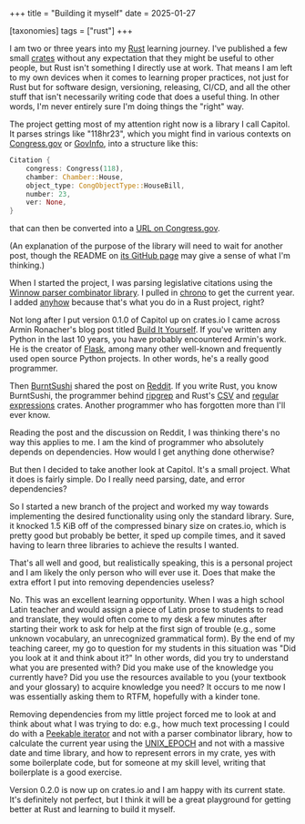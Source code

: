 +++
title = "Building it myself"
date = 2025-01-27

[taxonomies]
tags = ["rust"]
+++

I am two or three years into my [Rust](https://www.rust-lang.org/) learning journey. I've published a few small [crates](https://crates.io/users/blackerby) without any expectation that they might be useful to other people, but Rust isn't something I directly use at work. That means I am left to my own devices when it comes to learning proper practices, not just for Rust but for software design, versioning, releasing, CI/CD, and all the other stuff that isn't necessarily writing code that does a useful thing. In other words, I'm never entirely sure I'm doing things the "right" way.

The project getting most of my attention right now is a library I call Capitol. It parses strings like "118hr23", which you might find in various contexts on [Congress.gov](https://congress.gov) or [GovInfo](https://www.govinfo.gov/), into a structure like this:

```rust
Citation {
    congress: Congress(118),
    chamber: Chamber::House,
    object_type: CongObjectType::HouseBill,
    number: 23,
    ver: None,
}
```

that can then be converted into a [URL on Congress.gov](https://www.congress.gov/bill/118th-congress/house-bill/23).

(An explanation of the purpose of the library will need to wait for another post, though the README on [its GitHub page](https://github.com/blackerby/capitol) may give a sense of what I'm thinking.)

When I started the project, I was parsing legislative citations using the [Winnow parser combinator library](https://docs.rs/winnow/latest/winnow/). I pulled in [chrono](https://docs.rs/chrono/latest/chrono/) to get the current year. I added [anyhow](https://docs.rs/anyhow/latest/anyhow/) because that's what you do in a Rust project, right?

Not long after I put version 0.1.0 of Capitol up on crates.io I came across Armin Ronacher's blog post titled [Build It Yourself](https://lucumr.pocoo.org/2025/1/24/build-it-yourself/). If you've written any Python in the last 10 years, you have probably encountered Armin's work. He is the creator of [Flask](https://flask.palletsprojects.com/en/stable/), among many other well-known and frequently used open source Python projects. In other words, he's a really good programmer.

Then [BurntSushi](https://burntsushi.net/) shared the post on [Reddit](https://www.reddit.com/r/rust/comments/1i8wwy0/build_it_yourself/). If you write Rust, you know BurntSushi, the programmer behind [ripgrep](https://github.com/BurntSushi/ripgrep) and Rust's [CSV](https://github.com/BurntSushi/rust-csv) and [regular expressions](https://github.com/rust-lang-nursery/regex) crates. Another programmer who has forgotten more than I'll ever know.

Reading the post and the discussion on Reddit, I was thinking there's no way this applies to me. I am the kind of programmer who absolutely depends on dependencies. How would I get anything done otherwise?

But then I decided to take another look at Capitol. It's a small project. What it does is fairly simple. Do I really need parsing, date, and error dependencies?

So I started a new branch of the project and worked my way towards implementing the desired functionality using only the standard library. Sure, it knocked 1.5 KiB off of the compressed binary size on crates.io, which is pretty good but probably be better, it sped up compile times, and it saved having to learn three libraries to achieve the results I wanted. 

That's all well and good, but realistically speaking, this is a personal project and I am likely the only person who will ever use it. Does that make the extra effort I put into removing dependencies useless?

No. This was an excellent learning opportunity. When I was a high school Latin teacher and would assign a piece of Latin prose to students to read and translate, they would often come to my desk a few minutes after starting their work to ask for help at the first sign of trouble (e.g., some unknown vocabulary, an unrecognized grammatical form). By the end of my teaching career, my go to question for my students in this situation was "Did you look at it and think about it?" In other words, did you try to understand what you are presented with? Did you make use of the knowledge you currently have? Did you use the resources available to you (your textbook and your glossary) to acquire knowledge you need? It occurs to me now I was essentially asking them to RTFM, hopefully with a kinder tone.

Removing dependencies from my little project forced me to look at and think about what I was trying to do: e.g., how much text processing I could do with a [Peekable iterator](https://doc.rust-lang.org/std/iter/struct.Peekable.html) and not with a parser combinator library, how to calculate the current year using the [UNIX_EPOCH](https://doc.rust-lang.org/std/time/struct.SystemTime.html#associatedconstant.UNIX_EPOCH) and not with a massive date and time library, and how to represent errors in my crate, yes with some boilerplate code, but for someone at my skill level, writing that boilerplate is a good exercise.

Version 0.2.0 is now up on crates.io and I am happy with its current state. It's definitely not perfect, but I think it will be a great playground for getting better at Rust and learning to build it myself.

